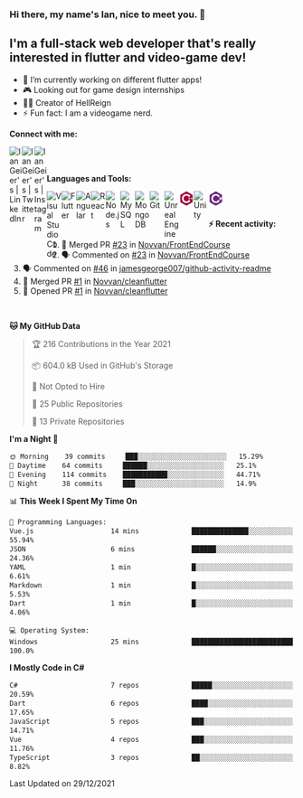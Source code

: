 ### Hi there, my name's Ian, nice to meet you. 👋

## I'm a full-stack web developer that's really interested in flutter and video-game dev!

- 🔭 I’m currently working on different flutter apps!
- 🎮 Looking out for game design internships
- 👨‍💻 Creator of HellReign
- ⚡ Fun fact: I am a videogame nerd.

**Connect with me:**

<!-- [<img align="left" alt="" width="22px" src="https://raw.githubusercontent.com/iconic/open-iconic/master/svg/globe.svg" />][website] -->
[<img align="left" alt="Ian Geier's  | LinkedIn" width="22px" src="https://www.vectorlogo.zone/logos/linkedin/linkedin-icon.svg" />][linkedin]
[<img align="left" alt="Ian Geier's | Twitter" width="22px" src="https://www.vectorlogo.zone/logos/twitter/twitter-icon.svg" />][twitter]
[<img align="left" alt="Ian Geier's | Instagram" width="22px" src="https://www.vectorlogo.zone/logos/instagram/instagram-icon.svg" />][instagram]

<br />
<br />

**Languages and Tools:**

[<img align="left" alt="Visual Studio Code" width="26px" src="https://www.vectorlogo.zone/logos/visualstudio_code/visualstudio_code-icon.svg" />][vscode]
[<img align="left" alt="Flutter" width="26px" src="https://www.vectorlogo.zone/logos/flutterio/flutterio-icon.svg" />][flutter]
[<img align="left" alt="Angular" width="26px" src="https://www.vectorlogo.zone/logos/angular/angular-icon.svg" />][angular]
[<img align="left" alt="React" width="26px" src="https://www.vectorlogo.zone/logos/reactjs/reactjs-icon.svg" />][react]
[<img align="left" alt="Node.js" width="26px" src="https://www.vectorlogo.zone/logos/nodejs/nodejs-icon.svg" />][node]
[<img align="left" alt="MySQL" width="26px" src="https://www.vectorlogo.zone/logos/mysql/mysql-icon.svg" />][mysql]
[<img align="left" alt="MongoDB" width="26px" src="https://www.vectorlogo.zone/logos/mongodb/mongodb-icon.svg" />][mongodb]
[<img align="left" alt="Git" width="26px" src="https://www.vectorlogo.zone/logos/git-scm/git-scm-icon.svg" />][git]
[<img align="left" alt="Unreal Engine" width="26px" src="https://cdn.jsdelivr.net/npm/simple-icons@v3/icons/unrealengine.svg" />][unrealengine]
[<img align="left" alt="Unity" width="26px" src="https://github.com/devicons/devicon/blob/master/icons/cplusplus/cplusplus-plain.svg" />][cplusplus]
[<img align="left" alt="Unity" width="26px" src="https://www.vectorlogo.zone/logos/unity3d/unity3d-icon.svg" />][unity]
[<img align="left" alt="Unity" width="26px" src="https://github.com/devicons/devicon/blob/master/icons/csharp/csharp-plain.svg" />][csharp]

<br />
<br />


**:zap: Recent activity:**

<!--START_SECTION:activity-->
1. 🎉 Merged PR [#23](https://github.com/Novvan/FrontEndCourse/pull/23) in [Novvan/FrontEndCourse](https://github.com/Novvan/FrontEndCourse)
2. 🗣 Commented on [#23](https://github.com/Novvan/FrontEndCourse/issues/23) in [Novvan/FrontEndCourse](https://github.com/Novvan/FrontEndCourse)
3. 🗣 Commented on [#46](https://github.com/jamesgeorge007/github-activity-readme/issues/46) in [jamesgeorge007/github-activity-readme](https://github.com/jamesgeorge007/github-activity-readme)
4. 🎉 Merged PR [#1](https://github.com/Novvan/cleanflutter/pull/1) in [Novvan/cleanflutter](https://github.com/Novvan/cleanflutter)
5. 💪 Opened PR [#1](https://github.com/Novvan/cleanflutter/pull/1) in [Novvan/cleanflutter](https://github.com/Novvan/cleanflutter)
<!--END_SECTION:activity-->
<br />

<!--START_SECTION:waka-->
**🐱 My GitHub Data** 

> 🏆 216 Contributions in the Year 2021
 > 
> 📦 604.0 kB Used in GitHub's Storage 
 > 
> 🚫 Not Opted to Hire
 > 
> 📜 25 Public Repositories 
 > 
> 🔑 13 Private Repositories  
 > 
**I'm a Night 🦉** 

```text
🌞 Morning    39 commits     ███░░░░░░░░░░░░░░░░░░░░░░   15.29% 
🌆 Daytime    64 commits     ██████░░░░░░░░░░░░░░░░░░░   25.1% 
🌃 Evening    114 commits    ███████████░░░░░░░░░░░░░░   44.71% 
🌙 Night      38 commits     ███░░░░░░░░░░░░░░░░░░░░░░   14.9%

```


📊 **This Week I Spent My Time On** 

```text
💬 Programming Languages: 
Vue.js                   14 mins             ██████████████░░░░░░░░░░░   55.94% 
JSON                     6 mins              ██████░░░░░░░░░░░░░░░░░░░   24.36% 
YAML                     1 min               █░░░░░░░░░░░░░░░░░░░░░░░░   6.61% 
Markdown                 1 min               █░░░░░░░░░░░░░░░░░░░░░░░░   5.53% 
Dart                     1 min               █░░░░░░░░░░░░░░░░░░░░░░░░   4.06%

💻 Operating System: 
Windows                  25 mins             █████████████████████████   100.0%

```

**I Mostly Code in C#** 

```text
C#                       7 repos             █████░░░░░░░░░░░░░░░░░░░░   20.59% 
Dart                     6 repos             ████░░░░░░░░░░░░░░░░░░░░░   17.65% 
JavaScript               5 repos             ███░░░░░░░░░░░░░░░░░░░░░░   14.71% 
Vue                      4 repos             ███░░░░░░░░░░░░░░░░░░░░░░   11.76% 
TypeScript               3 repos             ██░░░░░░░░░░░░░░░░░░░░░░░   8.82%

```



 Last Updated on 29/12/2021
<!--END_SECTION:waka-->

<!--[![My stats](https://github-readme-stats.vercel.app/api?username=novvan&show_icons=true&hide_border=true&count_private=true)](https://github.com/novvan) [![Top Langs](https://github-readme-stats.vercel.app/api/top-langs/?username=novvan&layout=compact&hide_border=true)](https://github.com/novvan)-->

<!-- [website]:  -->
[twitter]: https://twitter.com/iangeier
[instagram]: https://instagram.com/iangeier
[linkedin]: https://linkedin.com/in/iangeier
[vscode]: https://code.visualstudio.com/
[angular]: https://angular.io/
[react]: https://reactjs.org/
[node]: https://nodejs.org/
[mysql]: https://www.mysql.com/
[mongodb]: https://www.mongodb.com/
[git]: https://git-scm.com/
[flutter]: https://flutter.dev/
[unity]: https://unity.com/
[unrealengine]: https://www.unrealengine.com/en-US/
[csharp]: https://docs.microsoft.com/en-us/dotnet/csharp/programming-guide/
[cplusplus]: https://docs.microsoft.com/en-us/cpp/?view=vs-2019
